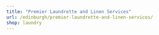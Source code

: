 ```yaml
---
title: "Premier Laundrette and Linen Services"
url: /edinburgh/premier-laundrette-and-linen-services/
shop: laundry
---
```

